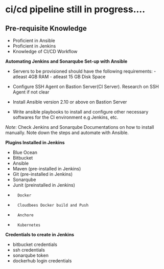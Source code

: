 # ci/cd pipeline still in progress....

## Pre-requisite Knowledge
- Proficient in Ansible
- Proficient in Jenkins
- Knowledge of CI/CD Workflow

**Automating Jenkins and Sonarqube Set-up with Ansible**

- Servers to be provisioned should have the following requirements: 
        - atleast 4GB RAM
        - atleast 15 GB Disk Space

- Configure SSH Agent on Bastion Server(CI Server). Research on SSH Agent if not clear

- Install Ansible version 2.10 or above on Bastion Server

- Write ansible playbooks to install and configure other necessary softwares for the CI environment e.g Jenkins, etc.

*Note*: Check Jenkins and Sonarqube Documentations on how to install manually.
Note down the steps and automate with Ansible.

**Plugins Installed in Jenkins**
-	Blue Ocean
-	Bitbucket
-	Ansible
-	Maven (pre-installed in Jenkins)
-	Git (pre-installed in Jenkins)
-	Sonarqube
-	Junit (preinstalled in Jenkins)
-       Docker
-       Cloudbees Docker build and Push
-       Anchore
-       Kubernetes

**Credentials to create in Jenkins**
-   bitbucket credentials
-   ssh credentials
-   sonarqube token
-   dockerhub login credentials





